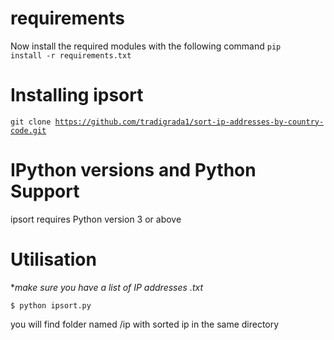 # requirements
Now install the required modules with the following command
<code>pip install -r requirements.txt</code>

# Installing ipsort
<code>git clone https://github.com/tradigrada1/sort-ip-addresses-by-country-code.git</code>


# IPython versions and Python Support
ipsort requires Python version 3 or above

# Utilisation
**make sure you have a list of IP addresses *.txt**

<code>$ python ipsort.py</code>

you will find folder named /ip with sorted ip in the same directory
